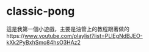 # classic-pong
這是我第一個小遊戲，主要是油管上的教程跟著做的https://www.youtube.com/playlist?list=PLlEgNdBJEO-kXk2PyBxhSmo84hsO3HAz2
